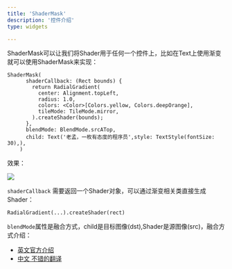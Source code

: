 ```yaml
---
title: 'ShaderMask'
description: '控件介绍'
type: widgets

---
```




ShaderMask可以让我们将Shader用于任何一个控件上，比如在Text上使用渐变就可以使用ShaderMask来实现：

```
ShaderMask(
      shaderCallback: (Rect bounds) {
        return RadialGradient(
          center: Alignment.topLeft,
          radius: 1.0,
          colors: <Color>[Colors.yellow, Colors.deepOrange],
          tileMode: TileMode.mirror,
        ).createShader(bounds);
      },
      blendMode: BlendMode.srcATop,
      child: Text('老孟，一枚有态度的程序员',style: TextStyle(fontSize: 30),),
    )
```

效果：

![](https://img-blog.csdnimg.cn/20200228173958191.png)

`shaderCallback` 需要返回一个Shader对象，可以通过渐变相关类直接生成Shader：
```
RadialGradient(...).createShader(rect)
```
`blendMode`属性是融合方式，child是目标图像(dst),Shader是源图像(src)，融合方式介绍：
- [英文官方介绍]( https://docs.flutter.io/flutter/dart-ui/BlendMode-class.html)
- [中文 不错的翻译](https://blog.csdn.net/chenlove1/article/details/84574237)












